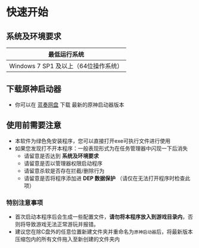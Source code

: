 # 快速开始

## 系统及环境要求

|             最低运行系统            |
|  --------------------------------- |
| Windows 7 SP1 及以上（64位操作系统） |

## 下载原神启动器

- 你可以在 [蓝奏网盘](https://wwz.lanzouq.com/b05ghszre) 下载 最新的原神启动器版本

## 使用前需要注意

- 本软件为绿色免安装程序，您可以直接打开exe可执行文件进行使用
- 如果您发现打不开本程序：一般表现形式为在任务管理器中闪现一下后消失
    - 请留意是否达到 **系统及环境要求**
    - 请留意是否以管理器权限启动程序
    - 请留意杀软是否存在拦截/删除行为
    - 请留意是否将程序添加进 **DEP 数据保护** （请仅在无法打开程序时检查此项）

### 特别注意事项

- 首次启动本程序后会生成一些配置文件，**请勿将本程序放入到游戏目录内**，否则将导致游戏无法正常游玩并报错。
- 建议您在除C盘外的任意位置新建文件夹并重命名为`原神启动器`后，将最新版本压缩包内的所有文件拖入至新创建的文件夹内
